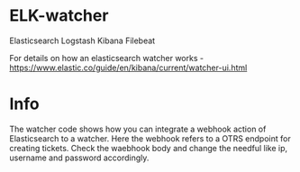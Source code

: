# ELK-watcher
Elasticsearch Logstash Kibana Filebeat 

For details on how an elasticsearch watcher works - https://www.elastic.co/guide/en/kibana/current/watcher-ui.html

# Info
The watcher code shows how you can integrate a webhook action of Elasticsearch to a watcher. Here the webhook refers to a OTRS endpoint for creating tickets. Check the waebhook body and change the needful like ip, username and password accordingly. 






